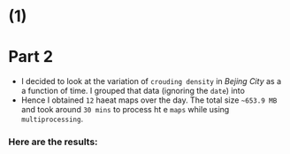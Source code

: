 # (1)





# Part 2
* I decided to look at the variation of `crouding density` in $Bejing$ $City$  as a a function of time. I grouped that data (ignoring the `date`) into 
* Hence I obtained `12` haeat maps over the day. The total size `~653.9 MB` and took around `30 mins` to process ht e `maps` while using `multiprocessing`. 
  
### Here are the results:
  
